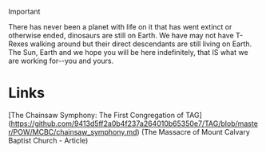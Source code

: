 > [!IMPORTANT]
> There has never been a planet with life on it that has went extinct or otherwise ended, dinosaurs are still on Earth.  We have may not have T-Rexes walking around but their direct descendants are still living on Earth. The Sun, Earth and we hope you will be here indefinitely, that IS what we are working for--you and yours.

# Links
[The Chainsaw Symphony: The First Congregation of TAG] (https://github.com/9413d5ff2a0b4f237a264010b65350e7/TAG/blob/master/POW/MCBC/chainsaw_symphony.md) (The Massacre of Mount Calvary Baptist Church - Article)



